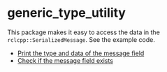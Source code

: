 # generic_type_utility

This package makes it easy to access the data in the `rclcpp::SerializedMessage`. See the example code.

- [Print the type and data of the message field](./src/examples/print.cpp)
- [Check if the message field exists](./src/examples/check.cpp)
